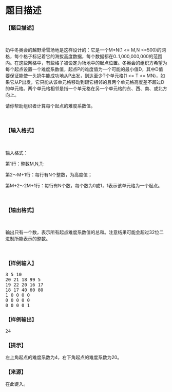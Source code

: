 # 题目描述


<h3>
【题目描述】
</h3>
<p>
<br/>
</p>
<p>
奶牛冬奥会的越野滑雪场地是这样设计的：它是一个M*N(1 &lt;= M,N &lt;=500)的网格，每个格子标记着它的海拔高度数据，每个数据都在0..1,000,000,000的范围内。在这些网格中，有些格子被设定为场地中的起点位置。冬奥会的组织方希望为每个起点设置一个难度系数值，起点P的难度值为一个可能的最小值D，其中D值要保证能使一头奶牛能成功地从P出发，到达至少T个单元格(1 &lt;= T &lt;= MN)，如果它从P出发，它只能从该单元格移动到跟它相邻的且两个单元格高度差不超过D的单元格。两个单元格相邻是指一个单元格在另一个单元格的东、西、南、或北方向上。
</p>
<p>
请你帮助组织者计算每个起点的难度系数值。
</p>
<p>
<br/>
</p>
<h3>
【输入格式】
</h3>
<p>
<br/>
</p>
<p>
输入格式：
</p>
<p>
第1行：整数M,N,T;
</p>
<p>
第2～M+1行：每行有N个整数，为高度值；
</p>
<p>
第M+2～2M+1行：每行有N个数，每个数为0或1，1表示该单元格为一个起点。
</p>
<p>
<br/>
</p>
<h3>
【输出格式】
</h3>
<p>
<br/>
</p>
<p>
输出只有一个数，表示所有起点难度系数值的总和。注意结果可能会超过32位二进制所能表示的整数。
</p>
<p>
<br/>
</p>
<h3>
【样例输入】
</h3>
<pre>3 5 10 
20 21 18 99 5 
19 22 20 16 17 
18 17 40 60 80 
1 0 0 0 0 
0 0 0 0 0 
0 0 0 0 1
</pre>
<h3>
【样例输出】
</h3>
<pre>24</pre>
<h3>
【提示】
</h3>
<p>
左上角起点的难度系数为4，右下角起点的难度系数为20。
</p>
<h3>
【来源】
</h3>
<p>
在此键入。
</p>
